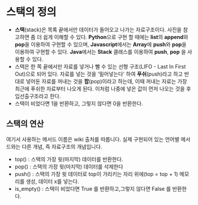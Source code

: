 # 스택의 정의

- **스택**(stack)은 목록 끝에서만 데이터가 들어오고 나가는 자료구조이다. 사진을 참고하면 좀 더 쉽게 이해할 수 있다. **Python**으로 구현 할 때에는 **list**의 **append**와 **pop**을 이용하여 구현할 수 있으며, **Javascript**에서는 **Array**에 **push**와 **pop**을 이용하여 구현할 수 있다. **Java**에서는 **Stack** 클래스를 이용하여 **push**, **pop** 을 사용할 수 있다.
- 스택은 한 쪽 끝에서만 자료를 넣거나 뺄 수 있는 선형 구조(LIFO - Last In First Out)으로 되어 있다. 자료를 넣는 것을 '밀어넣는다' 하여 **푸쉬**(push)라고 하고 반대로 넣어둔 자료를 꺼내는 것을 **팝**(pop)이라고 하는데, 이때 꺼내는 자료는 가장 최근에 푸쉬한 자료부터 나오게 된다.
  이처럼 나중에 넣은 값이 먼저 나오는 것을 후입선출구조라고 한다.
- 스택이 비었다면 1을 반환하고, 그렇지 않다면 0을 반환한다.

## 스택의 연산

여기서 사용하는 메서드 이름은 wiki 출처를 따릅니다. 실제 구현되어 있는 언어별 메서드와는 다른 개념, 즉 자료구조의 개념입니다.

- top() : 스택의 가장 윗(마지막) 데이터를 반환한다.
- pop() : 스택의 가장 윗(마지막) 데이터를 삭제한다
- push() : 스택의 가장 윗 데이터로 top이 가리키는 자리 위에(top = top + 1) 메모리를 생성, 데이터 x를 넣는다.
- is_empty() : 스택이 비었다면 True 를 반환하고,그렇지 않다면 False 를 반환한다.
